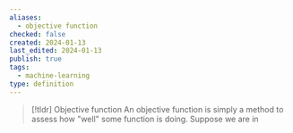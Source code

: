 ```yaml
---
aliases:
  - objective function
checked: false
created: 2024-01-13
last_edited: 2024-01-13
publish: true
tags:
  - machine-learning
type: definition
---
```

>[!tldr] Objective function
>An objective function is simply a method to assess how "well" some function is doing. Suppose we are in 

